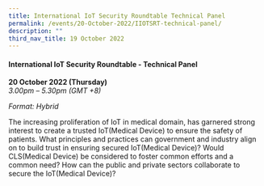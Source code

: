 ```yaml
---
title: International IoT Security Roundtable Technical Panel
permalink: /events/20-October-2022/IIOTSRT-technical-panel/
description: ""
third_nav_title: 19 October 2022
---
```


#### **International IoT Security Roundtable - Technical Panel**

**20 October 2022 (Thursday)**  
*3.00pm – 5.30pm (GMT +8)*

*Format: Hybrid*

The increasing proliferation of IoT in medical domain, has garnered strong interest to create a trusted IoT(Medical Device) to ensure the safety of patients. What principles and practices can government and industry align on to build trust in ensuring secured IoT(Medical Device)? Would CLS(Medical Device) be considered to foster common efforts and a common need? How can the public and private sectors collaborate to secure the IoT(Medical Device)?
